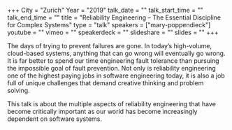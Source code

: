 +++
City = "Zurich"
Year = "2019"
talk_date = ""
talk_start_time = ""
talk_end_time = ""
title = "Reliability Engineering – The Essential Discipline for Complex Systems"
type = "talk"
speakers = ["mary-poppendieck"]
youtube = ""
vimeo = ""
speakerdeck = ""
slideshare = ""
slides = ""
+++

The days of trying to prevent failures are gone. In today’s high-volume, cloud-based
systems, anything that can go wrong will eventually go wrong. It is far better to spend
our time engineering fault tolerance than pursuing the impossible goal of fault
prevention. Not only is reliability engineering one of the highest paying jobs in software
engineering today, it is also a job full of unique challenges that demand creative
thinking and problem solving.

This talk is about the multiple aspects of reliability engineering that have become
critically important as our world has become increasingly dependent on software systems.
